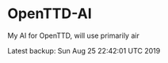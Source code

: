 # OpenTTD-AI
My AI for OpenTTD, will use primarily air

Latest backup: Sun Aug 25 22:42:01 UTC 2019

